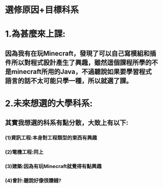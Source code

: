 # 選修原因+目標科系
# 1.為甚麼來上課:
  ## 因為我有在玩Minecraft，發現了可以自己寫模組和插件所以對程式設計產生了興趣，雖然這個課程所學的不是minecraft所用的Java，不過聽說如果要學習程式語言的話不太可能只學一種，所以就選了課。
# 2.未來想選的大學科系:
  ## 其實我想選的科系有點分散，大致上有以下:
  ### (1)資訊工程:本身對工程類型的東西有興趣
  ### (2)電機工程:同上
  ### (3)建築:因為有玩Minecraft就覺得有點興趣
  ### (4)會計:聽說好像很賺錢?
  
  
 